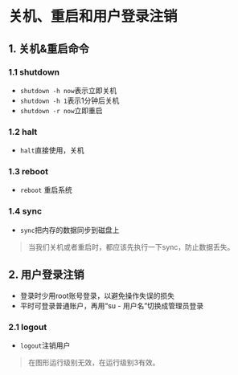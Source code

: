 # 关机、重启和用户登录注销

## 1. 关机&重启命令

### 1.1 shutdown

* `shutdown -h now`表示立即关机
* `shutdown -h 1`表示1分钟后关机
* `shutdown -r now`立即重启

### 1.2 halt

* `halt`直接使用，关机

### 1.3 reboot

* `reboot` 重启系统

### 1.4 sync

* `sync`把内存的数据同步到磁盘上

> 当我们关机或者重启时，都应该先执行一下sync，防止数据丢失。

## 2. 用户登录注销

* 登录时少用root账号登录，以避免操作失误的损失
* 平时可登录普通账户，再用“su - 用户名”切换成管理员登录

### 2.1 logout

* `logout`注销用户

> 在图形运行级别无效，在运行级别3有效。

